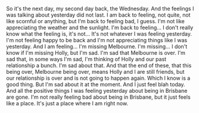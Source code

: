 ﻿So it's the next day, my second day back, the Wednesday.
And the feelings I was talking about yesterday did not last.
I am back to feeling, not quite, not like scornful or anything, but I'm back to feeling
bad, I guess.
I'm not like appreciating the weather and the sunlight.
I'm back to feeling...
I don't really know what the feeling is, it's not...
It's not whatever I was feeling yesterday.
I'm not feeling happy to be back and I'm not appreciating things like I was yesterday.
And I am feeling...
I'm missing Melbourne.
I'm missing...
I don't know if I'm missing Holly, but I'm sad.
I'm sad that Melbourne is over.
I'm sad that, in some ways I'm sad, I'm thinking of Holly and our past relationship a bunch.
I'm sad about that.
And that the end of these, that this being over, Melbourne being over, means Holly and
I are still friends, but our relationship is over and is not going to happen again.
Which I know is a good thing.
But I'm sad about it at the moment.
And I just feel blah today.
And all the positive things I was feeling yesterday about being in Brisbane are gone.
I'm not really feeling bad about being in Brisbane, but it just feels like a place.
It's just a place where I am right now.
